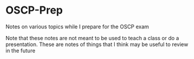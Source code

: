 # OSCP-Prep
Notes on various topics while I prepare for the OSCP exam

Note that these notes are not meant to be used to teach a class or do a presentation. These are notes of things that I think may be useful to review in the future
